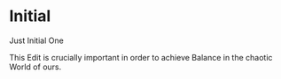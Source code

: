 # Initial
Just Initial One

This Edit is crucially important in order to achieve Balance in the chaotic World of ours.
